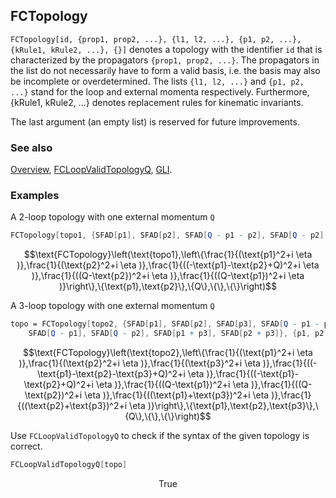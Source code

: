 ## FCTopology

`FCTopology[id, {prop1, prop2, ...}, {l1, l2, ...}, {p1, p2, ...}, {kRule1, kRule2, ...}, {}]` denotes a topology with the identifier `id` that is characterized by the propagators `{prop1, prop2, ...}`. The propagators in the list do not necessarily have to form a valid basis, i.e. the basis may also be incomplete or overdetermined. The lists `{l1, l2, ...}` and `{p1, p2, ...}` stand for the loop and external momenta respectively. Furthermore, {kRule1, kRule2, ...} denotes replacement rules for kinematic invariants.

The last argument (an empty list) is reserved for future improvements.

### See also

[Overview](Extra/FeynCalc.md), [FCLoopValidTopologyQ](FCLoopValidTopologyQ.md), [GLI](GLI.md).

### Examples

A 2-loop topology with one external momentum `Q`

```mathematica
FCTopology[topo1, {SFAD[p1], SFAD[p2], SFAD[Q - p1 - p2], SFAD[Q - p2], SFAD[Q - p1]}, {p1, p2}, {Q}, {}, {}]
```

$$\text{FCTopology}\left(\text{topo1},\left\{\frac{1}{(\text{p1}^2+i \eta )},\frac{1}{(\text{p2}^2+i \eta )},\frac{1}{((-\text{p1}-\text{p2}+Q)^2+i \eta )},\frac{1}{((Q-\text{p2})^2+i \eta )},\frac{1}{((Q-\text{p1})^2+i \eta )}\right\},\{\text{p1},\text{p2}\},\{Q\},\{\},\{\}\right)$$

A 3-loop topology with one external momentum `Q`

```mathematica
topo = FCTopology[topo2, {SFAD[p1], SFAD[p2], SFAD[p3], SFAD[Q - p1 - p2 - p3], SFAD[Q - p1 - p2], 
    SFAD[Q - p1], SFAD[Q - p2], SFAD[p1 + p3], SFAD[p2 + p3]}, {p1, p2, p3}, {Q}, {}, {}]
```

$$\text{FCTopology}\left(\text{topo2},\left\{\frac{1}{(\text{p1}^2+i \eta )},\frac{1}{(\text{p2}^2+i \eta )},\frac{1}{(\text{p3}^2+i \eta )},\frac{1}{((-\text{p1}-\text{p2}-\text{p3}+Q)^2+i \eta )},\frac{1}{((-\text{p1}-\text{p2}+Q)^2+i \eta )},\frac{1}{((Q-\text{p1})^2+i \eta )},\frac{1}{((Q-\text{p2})^2+i \eta )},\frac{1}{((\text{p1}+\text{p3})^2+i \eta )},\frac{1}{((\text{p2}+\text{p3})^2+i \eta )}\right\},\{\text{p1},\text{p2},\text{p3}\},\{Q\},\{\},\{\}\right)$$

Use `FCLoopValidTopologyQ` to check if the syntax of the given topology is correct.

```mathematica
FCLoopValidTopologyQ[topo]
```

$$\text{True}$$